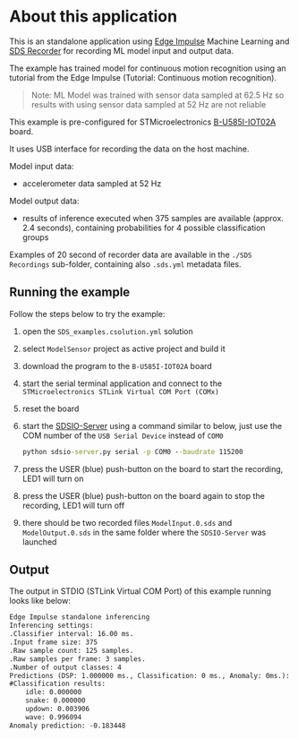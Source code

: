 # About this application

This is an standalone application using [Edge Impulse](https://edgeimpulse.com/) Machine Learning and
[SDS Recorder](https://github.com/ARM-software/SDS-Framework) for recording ML model input and output data.

The example has trained model for continuous motion recognition using an tutorial from the Edge Impulse
(Tutorial: Continuous motion recognition).

> Note: ML Model was trained with sensor data sampled at 62.5 Hz so results with using sensor data sampled
> at 52 Hz are not reliable

This example is pre-configured for STMicroelectronics [B-U585I-IOT02A](https://www.st.com/en/evaluation-tools/b-u585i-iot02a.html) board.

It uses USB interface for recording the data on the host machine.

Model input data:

- accelerometer data sampled at 52 Hz

Model output data:

- results of inference executed when 375 samples are available (approx. 2.4 seconds), containing
  probabilities for 4 possible classification groups

Examples of 20 second of recorder data are available in the `./SDS Recordings` sub-folder, containing
also `.sds.yml` metadata files.

## Running the example

Follow the steps below to try the example:

1. open the `SDS_examples.csolution.yml` solution
2. select `ModelSensor` project as active project and build it
3. download the program to the `B-U585I-IOT02A` board
4. start the serial terminal application and connect to the `STMicroelectronics STLink Virtual COM Port (COMx)`
5. reset the board
6. start the [SDSIO-Server](https://github.com/ARM-software/SDS-Framework/tree/main/utilities/SDSIO-Server)
   using a command similar to below, just use the COM number of the `USB Serial Device` instead of `COM0`

    ```cmd
    python sdsio-server.py serial -p COM0 --baudrate 115200
    ```

7. press the USER (blue) push-button on the board to start the recording, LED1 will turn on
8. press the USER (blue) push-button on the board again to stop the recording, LED1 will turn off
9. there should be two recorded files `ModelInput.0.sds` and `ModelOutput.0.sds` in the same folder where the `SDSIO-Server` was launched

## Output

The output in STDIO (STLink Virtual COM Port) of this example running looks like below:

```txt
Edge Impulse standalone inferencing
Inferencing settings:
.Classifier interval: 16.00 ms.
.Input frame size: 375
.Raw sample count: 125 samples.
.Raw samples per frame: 3 samples.
.Number of output classes: 4
Predictions (DSP: 1.000000 ms., Classification: 0 ms., Anomaly: 0ms.): 
#Classification results:
    idle: 0.000000
    snake: 0.000000
    updown: 0.003906
    wave: 0.996094
Anomaly prediction: -0.183448
```
